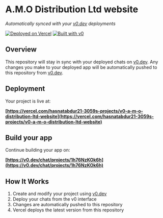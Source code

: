 # A.M.O Distribution Ltd website

*Automatically synced with your [v0.dev](https://v0.dev) deployments*

[![Deployed on Vercel](https://img.shields.io/badge/Deployed%20on-Vercel-black?style=for-the-badge&logo=vercel)](https://vercel.com/hasnatabdur21-3059s-projects/v0-a-m-o-distribution-ltd-website)
[![Built with v0](https://img.shields.io/badge/Built%20with-v0.dev-black?style=for-the-badge)](https://v0.dev/chat/projects/1h76NzKOk6h)

## Overview

This repository will stay in sync with your deployed chats on [v0.dev](https://v0.dev).
Any changes you make to your deployed app will be automatically pushed to this repository from [v0.dev](https://v0.dev).

## Deployment

Your project is live at:

**[https://vercel.com/hasnatabdur21-3059s-projects/v0-a-m-o-distribution-ltd-website](https://vercel.com/hasnatabdur21-3059s-projects/v0-a-m-o-distribution-ltd-website)**

## Build your app

Continue building your app on:

**[https://v0.dev/chat/projects/1h76NzKOk6h](https://v0.dev/chat/projects/1h76NzKOk6h)**

## How It Works

1. Create and modify your project using [v0.dev](https://v0.dev)
2. Deploy your chats from the v0 interface
3. Changes are automatically pushed to this repository
4. Vercel deploys the latest version from this repository